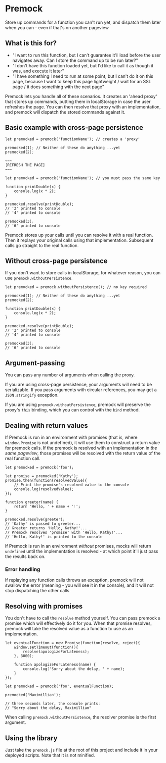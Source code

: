 # Premock
Store up commands for a function you can't run yet, and dispatch them later when you can - even if that's on another pageview

## What is this for?
- "I want to run this function, but I can't guarantee it'll load before the user navigates away. Can I store the command up to be run later?"
- "I don't have this function loaded yet, but I'd like to call it as though it was, and execute it later"
- "I have something I need to run at some point, but I can't do it on this page, because I want to keep this page lightweight / wait for an SSL page / it does something with the next page"

Premock lets you handle all of these scenarios. It creates an 'ahead proxy' that stores up commands, putting them in localStorage in case the user refreshes the page. You can then resolve that proxy with an implementation, and premock will dispatch the stored commands against it.

## Basic example with cross-page persistence

    let premocked = premock('functionName'); // creates a 'proxy'

    premocked(1); // Neither of these do anything ...yet
    premocked(2);
    
    ~~~
    [REFRESH THE PAGE]
    ~~~
    
    let premocked = premock('functionName'); // you must pass the same key

    function printDouble(x) {
    	console.log(x * 2);
    }

    premocked.resolve(printDouble);
    // '2' printed to console
    // '4' printed to console

    premocked(3);
    // '6' printed to console

Premock stores up your calls until you can resolve it with a real function. Then it replays your original calls using that implementation. Subsequent calls go straight to the real function.

## Without cross-page persistence

If you don't want to store calls in localStorage, for whatever reason, you can use `premock.withoutPersistence`.

    let premocked = premock.withoutPersistence(); // no key required
    
    premocked(1); // Neither of these do anything ...yet
    premocked(2);
    
    function printDouble(x) {
        console.log(x * 2);
    }
    
    premocked.resolve(printDouble);
    // '2' printed to console
    // '4' printed to console
    
    premocked(3);
    // '6' printed to console

## Argument-passing

You can pass any number of arguments when calling the proxy.

If you are using cross-page persistence, your arguments will need to be serializable. If you pass arguments with circular references, you may get a `JSON.stringify` exception.

If you are using `premock.withoutPersistence`, premock will preserve the proxy's `this` binding, which you can control with the `bind` method.

## Dealing with return values

If Premock is run in an environment with promises (that is, where `window.Promise` is not undefined), it will use them to construct a return value for premock calls. If the premock is resolved with an implementation in _the same pageview_, those promises will be resolved with the return value of the real function call.
    
    let premocked = premock('foo');

    let promise = premocked('Kathy');
    promise.then(function(resolvedValue){
        // Print the promise's resolved value to the console
    	console.log(resolvedValue);
    });

    function greeter(name) {
    	return 'Hello, ' + name + '!';
    }

    premocked.resolve(greeter);
    // 'Kathy' is passed to greeter...
    // Greeter returns 'Hello, Kathy!'...
    // Premock resolves 'promise' with 'Hello, Kathy!'...
    // 'Hello, Kathy!' is printed to the console

If Premock is run in an environment _without_ promises, mocks will return `undefined` until the implementation is resolved - at which point it'll just pass the results back on.

### Error handling

If replaying any function calls throws an exception, premock will not swallow the error (meaning - you will see it in the console), and it will not stop dispatching the other calls.

## Resolving with promises

You don't have to call the `resolve` method yourself. You can pass premock a promise which will effectively do it for you. When that promise resolves, premock will take the resolved value as a function to use as an implementation.

	let eventualFunction = new Promise(function(resolve, reject){		
		window.setTimeout(function(){
			resolve(apologizeForLateness);
		}, 3000);

		function apologizeForLateness(name) {
			console.log('Sorry about the delay, ' + name);
		}
	});

	let premocked = premock('foo', eventualFunction);

	premocked('Maximillian');

	// three seconds later, the console prints:
	// "Sorry about the delay, Maximillian"
	
When calling `premock.withoutPersistence`, the resolver promise is the first argument.

## Using the library

Just take the `premock.js` file at the root of this project and include it in your deployed scripts. Note that it is not minified.